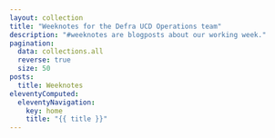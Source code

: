 ```yaml
---
layout: collection
title: "Weeknotes for the Defra UCD Operations team"
description: "#weeknotes are blogposts about our working week."
pagination:
  data: collections.all
  reverse: true
  size: 50
posts:
  title: Weeknotes
eleventyComputed:
  eleventyNavigation:
    key: home
    title: "{{ title }}"
---
```

